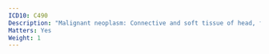 ```yaml
---
ICD10: C490
Description: "Malignant neoplasm: Connective and soft tissue of head, face and neck"
Matters: Yes
Weight: 1
---
```

